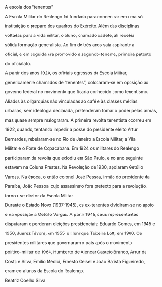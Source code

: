 

A escola dos “tenentes”



A Escola Militar do Realengo foi fundada para concentrar em uma só

instituição o preparo dos quadros do Exército. Além das disciplinas

voltadas para a vida militar, o aluno, chamado cadete, ali recebia

sólida formação generalista. Ao fim de três anos saía aspirante a

oficial, e em seguida era promovido a segundo-tenente, primeira patente

do oficialato.



A partir dos anos 1920, os oficiais egressos da Escola Militar,

genericamente chamados de “tenentes”, colocaram-se em oposição ao

governo federal no movimento que ficaria conhecido como tenentismo.

Aliados às oligarquias não vinculadas ao café e às classes médias

urbanas, sem ideologia declarada, pretenderam tomar o poder pelas armas,

mas quase sempre malograram. A primeira revolta tenentista ocorreu em

1922, quando, tentando impedir a posse do presidente eleito Artur

Bernardes, rebelaram-se no Rio de Janeiro a Escola Militar, a Vila

Militar e o Forte de Copacabana. Em 1924 os militares do Realengo

participaram da revolta que eclodiu em São Paulo, e no ano seguinte

estavam na Coluna Prestes. Na Revolução de 1930, apoiaram Getúlio

Vargas. Na época, o então coronel José Pessoa, irmão do presidente da

Paraíba, João Pessoa, cujo assassinato fora pretexto para a revolução,

tornou-se diretor da Escola Militar.



Durante o Estado Novo (1937-1945), os ex-tenentes dividiram-se no apoio

e na oposição a Getúlio Vargas. A partir 1945, seus representantes

disputaram e perderam eleições presidenciais: Eduardo Gomes, em 1945 e

1950, Juarez Távora, em 1955, e Henrique Teixeira Lott, em 1960. Os

presidentes militares que governaram o país após o movimento

político-militar de 1964, Humberto de Alencar Castelo Branco, Artur da

Costa e Silva, Emílio Médici, Ernesto Geisel e João Batista Figueiredo,

eram ex-alunos da Escola do Realengo.



Beatriz Coelho Silva



